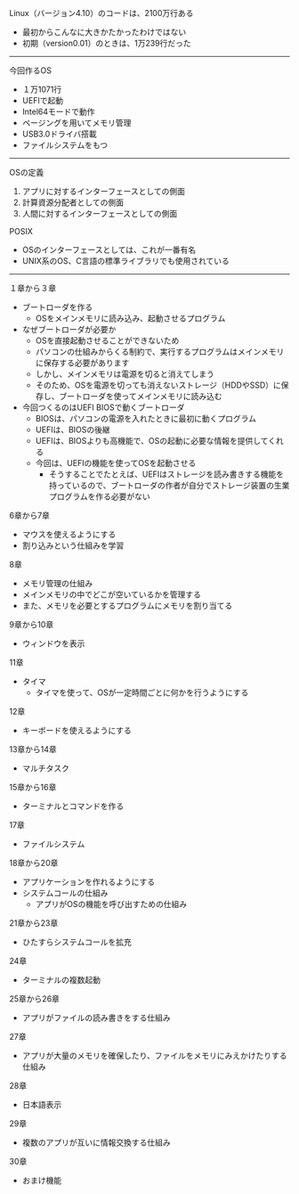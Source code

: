 Linux（バージョン4.10）のコードは、2100万行ある
- 最初からこんなに大きかたかったわけではない
- 初期（version0.01）のときは、1万239行だった
---
今回作るOS

- １万1071行
- UEFIで起動
- Intel64モードで動作
- ページングを用いてメモリ管理
- USB3.0ドライバ搭載
- ファイルシステムをもつ
---
OSの定義
1. アプリに対するインターフェースとしての側面
2. 計算資源分配者としての側面
3. 人間に対するインターフェースとしての側面

POSIX
- OSのインターフェースとしては、これが一番有名
- UNIX系のOS、C言語の標準ライブラリでも使用されている
---

１章から３章
- ブートローダを作る
  - OSをメインメモリに読み込み、起動させるプログラム
- なぜブートローダが必要か
  - OSを直接起動させることができないため
  - パソコンの仕組みからくる制約で、実行するプログラムはメインメモリに保存する必要があります
  - しかし、メインメモリは電源を切ると消えてしまう
  - そのため、OSを電源を切っても消えないストレージ（HDDやSSD）に保存し、ブートローダを使ってメインメモリに読み込む
- 今回つくるのはUEFI BIOSで動くブートローダ
  - BIOSは、パソコンの電源を入れたときに最初に動くプログラム
  - UEFIは、BIOSの後継
  - UEFIは、BIOSよりも高機能で、OSの起動に必要な情報を提供してくれる
  - 今回は、UEFIの機能を使ってOSを起動させる
    - そうすることでたとえば、UEFIはストレージを読み書きする機能を持っているので、ブートローダの作者が自分でストレージ装置の生業プログラムを作る必要がない

6章から7章
- マウスを使えるようにする
- 割り込みという仕組みを学習

8章
- メモリ管理の仕組み
- メインメモリの中でどこが空いているかを管理する
- また、メモリを必要とするプログラムにメモリを割り当てる

9章から10章
- ウィンドウを表示

11章
- タイマ
  - タイマを使って、OSが一定時間ごとに何かを行うようにする

12章
- キーボードを使えるようにする

13章から14章
- マルチタスク

15章から16章
- ターミナルとコマンドを作る

17章
- ファイルシステム

18章から20章
- アプリケーションを作れるようにする
- システムコールの仕組み
  - アプリがOSの機能を呼び出すための仕組み

21章から23章
- ひたすらシステムコールを拡充

24章
- ターミナルの複数起動

25章から26章
- アプリがファイルの読み書きをする仕組み

27章
- アプリが大量のメモリを確保したり、ファイルをメモリにみえかけたりする仕組み

28章
- 日本語表示

29章
- 複数のアプリが互いに情報交換する仕組み

30章
- おまけ機能





